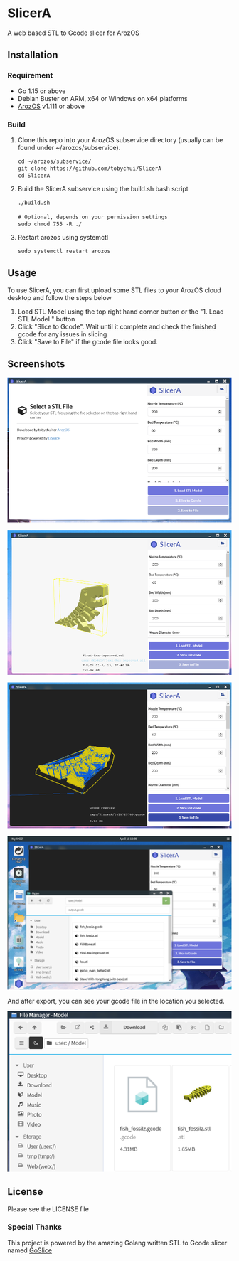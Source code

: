 # SlicerA
A web based STL to Gcode slicer for ArozOS

## Installation

### Requirement

- Go 1.15 or above
- Debian Buster on ARM, x64 or Windows on x64 platforms
- [ArozOS](https://github.com/tobychui/arozos) v1.111 or above

### Build

1. Clone this repo into your ArozOS subservice directory (usually can be found under ~/arozos/subservice). 

   ```
   cd ~/arozos/subservice/
   git clone https://github.com/tobychui/SlicerA
   cd SlicerA
   ```

2. Build the SlicerA subservice using the build.sh bash script

   ```
   ./build.sh
   
   # Optional, depends on your permission settings
   sudo chmod 755 -R ./
   ```

3. Restart arozos  using systemctl 

   ```
   sudo systemctl restart arozos
   ```



## Usage

To use SlicerA, you can first upload some STL files to your ArozOS cloud desktop and follow the steps below

1. Load STL Model using the top right hand corner button or the "1. Load STL Model " button
2. Click "Slice to Gcode". Wait until it complete and check the finished gcode for any issues in slicing
3. Click "Save to File" if the gcode file looks good.



## Screenshots

![](img/1.png)



![](img/2.png)



![](img/3.png)



![](img/4.png)



And after export, you can see your gcode file in the location you selected.

![](img/6.png)



## License

Please see the LICENSE file



### Special Thanks

This project is powered by the amazing Golang written STL to Gcode slicer named [GoSlice](https://github.com/aligator/GoSlice)

